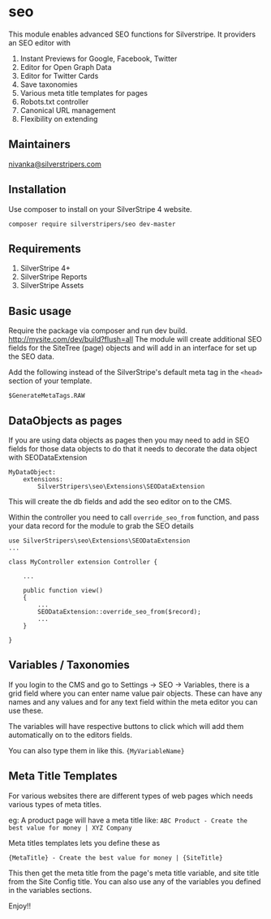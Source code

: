 # seo

This module enables advanced SEO functions for Silverstripe. It providers an SEO editor with 

1. Instant Previews for Google, Facebook, Twitter 
2. Editor for Open Graph Data 
3. Editor for Twitter Cards 
4. Save taxonomies
5. Various meta title templates for pages 
6. Robots.txt controller
7. Canonical URL management
8. Flexibility on extending 

## Maintainers
nivanka@silverstripers.com


## Installation

Use composer to install on your SilverStripe 4 website.

```
composer require silverstripers/seo dev-master
```

## Requirements

1. SilverStripe 4+
2. SilverStripe Reports
3. SilverStripe Assets

## Basic usage

Require the package via composer and run dev build. http://mysite.com/dev/build?flush=all
The module will create additional SEO fields for the SiteTree (page) objects and will add in an interface for set up the SEO data.

Add the following instead of the SilverStripe's default meta tag in the `<head>` section of your template. 

```
$GenerateMetaTags.RAW
```

## DataObjects as pages

If you are using data objects as pages then you may need to add in SEO fields for those data objects to do that it needs to
decorate the data object with SEODataExtension

```
MyDataObject:
    extensions:
        SilverStripers\seo\Extensions\SEODataExtension
```

This will create the db fields and add the seo editor on to the CMS.

Within the controller you need to call `override_seo_from` function, and pass your data record for the module to grab the SEO details

```
use SilverStripers\seo\Extensions\SEODataExtension
...

class MyController extension Controller {

    ...

    public function view()
    {
        ...
        SEODataExtension::override_seo_from($record);
        ...
    }

}
```

## Variables / Taxonomies

If you login to the CMS and go to Settings -> SEO -> Variables, there is a grid field where you can enter name value pair objects. These can have any names and any values and for any text field within the meta editor you can use these. 

The variables will have respective buttons to click which will add them automatically on to the editors fields. 

You can also type them in like this. `{MyVariableName}` 

## Meta Title Templates 

For various websites there are different types of web pages which needs various types of meta titles. 

eg: A product page will have a meta title like: `ABC Product - Create the best value for money | XYZ Company`

Meta titles templates lets you define these as 

`{MetaTitle} - Create the best value for money | {SiteTitle}`

This then get the meta title from the page's meta title variable, and site title from the Site Config title. You can also use any of the variables you defined in the variables sections. 

Enjoy!!

